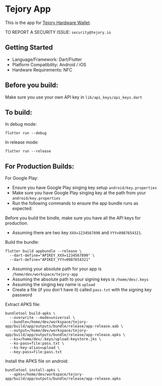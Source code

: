 # Tejory App

This is the app for [Tejory Hardware Wallet](https://tejory.io).

TO REPORT A SECURITY ISSUE: `security@tejory.io`

## Getting Started

- Language/Framework: Dart/Flutter
- Platform Compatibility: Android / iOS
- Hardware Requirements: NFC

## Before you build:

Make sure you use your own API key in `lib/api_keys/api_keys.dart`

## To build:

In debug mode:

```
flutter run --debug
```

In release mode:

```
flutter run --release
```

## For Production Builds:

For Google Play:
- Ensure you have Google Play singing key setup `android/key.properties`
- Make sure you have Google Play singing key at the path from your `android/key.properties`
- Run the following commands to ensure the app bundle runs as expected:

Before you build the bindle, make sure you have all the API keys for production.

- Assuming there are two key `XXX=1234567890` and `YYY=0987654321`.

Build the bundle:

```
flutter build appbundle --release \
  --dart-define="APIKEY_XXX=1234567890" \
  --dart-define="APIKEY_YYY=0987654321"
```

- Assuming your absolute path for your app is `/home/dev/workspace/tejory-app`
- Assuming the absolute path to your signing keys is `/home/dev/.keys`
- Assuming the singing key name is `upload`
- Create a file (if you don't have it) called `pass.txt` with the signing key password

Extract APKS file:

```
bundletool build-apks \
  --overwrite --mode=universal \
  --bundle=/home/dev/workspace/tejory-app/build/app/outputs/bundle/release/app-release.aab \
  --output=/home/dev/workspace/tejory-app/build/app/outputs/bundle/release/app-release.apks \
  --ks=/home/dev/.keys/upload-keystore.jks \
  --ks-pass=file:pass.txt \
  --ks-key-alias=upload \
  --key-pass=file:pass.txt
```

Install the APKS file on android:

```
bundletool install-apks \
  --apks=/home/dev/workspace/tejory-app/build/app/outputs/bundle/release/app-release.apks
```
